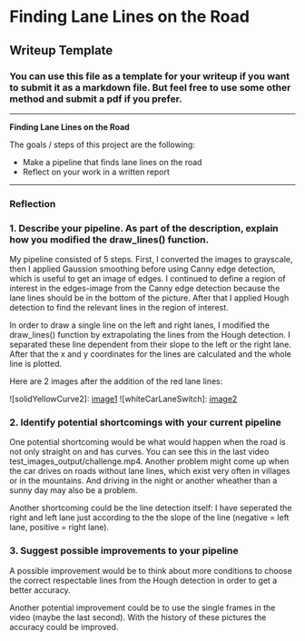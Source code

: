 # **Finding Lane Lines on the Road** 

## Writeup Template

### You can use this file as a template for your writeup if you want to submit it as a markdown file. But feel free to use some other method and submit a pdf if you prefer.

---

**Finding Lane Lines on the Road**

The goals / steps of this project are the following:
* Make a pipeline that finds lane lines on the road
* Reflect on your work in a written report


[//]: # (Image References)

[image1]: ./test_images_output/solidYellowCurve2.jpg "solidYellowCurve2.jpg"
[image2]: ./test_images_output/whiteCarLaneSwitch.jpg "whiteCarLaneSwitch.jpg"

---

### Reflection

### 1. Describe your pipeline. As part of the description, explain how you modified the draw_lines() function.

My pipeline consisted of 5 steps. First, I converted the images to grayscale, then I applied Gaussion smoothing before
using Canny edge detection, which is useful to get an image of edges. I continued to define a region of interest in the
edges-image from the Canny edge detection because the lane lines should be in the bottom of the picture. After that
I applied Hough detection to find the relevant lines in the region of interest.

In order to draw a single line on the left and right lanes, I modified the draw_lines() function by extrapolating the
lines from the Hough detection. I separated these line dependent from their slope to the left or the right lane. After that the
x and y coordinates for the lines are calculated and the whole line is plotted.

Here are 2 images after the addition of the red lane lines:

![solidYellowCurve2]: [image1]
![whiteCarLaneSwitch]: [image2]


### 2. Identify potential shortcomings with your current pipeline


One potential shortcoming would be what would happen when the road is not only straight on and has curves. You can see this in the last video
test_images_output/challenge.mp4. Another problem might come up when the car drives on roads without lane lines, which exist very often in villages or in the mountains. And driving in the night or another wheather than a sunny day may also be a problem.

Another shortcoming could be the line detection itself: I have seperated the right and left lane just according to the the slope of the line (negative = left lane, positive = right lane).


### 3. Suggest possible improvements to your pipeline

A possible improvement would be to think about more conditions to choose the correct respectable lines from the Hough detection in order to get a better accuracy.

Another potential improvement could be to use the single frames in the video (maybe the last second). With the history of these pictures the accuracy could be improved.

